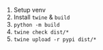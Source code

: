 1. Setup venv
2. Install `twine` & `build`
3. `python -m build`
3. `twine check dist/*`
4. `twine upload -r pypi dist/*`
